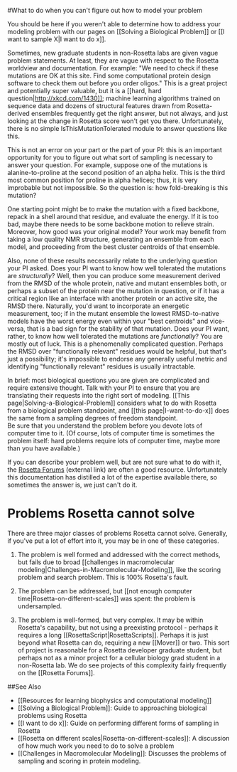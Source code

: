 #What to do when you can't figure out how to model your problem

You should be here if you weren't able to determine how to address your modeling problem with our pages on [[Solving a Biological Problem]] or [[I want to sample X|I want to do x]].

Sometimes, new graduate students in non-Rosetta labs are given vague problem statements.
At least, they are vague with respect to the Rosetta worldview and documentation.
For example: "We need to check if these mutations are OK at this site. Find some computational protein design software to check them out before you order oligos." 
This is a great project and potentially super valuable, but it is a [[hard, hard question|http://xkcd.com/1430]]; machine learning algorithms trained on sequence data and dozens of structural features drawn from Rosetta-derived ensembles frequently get the right answer, but not always, and just looking at the change in Rosetta score won't get you there.
Unfortunately, there is no simple IsThisMutationTolerated module to answer questions like this.

This is not an error on your part or the part of your PI: this is an important opportunity for you to figure out what sort of sampling is necessary to answer your question.
For example, suppose one of the mutations is alanine-to-proline at the second position of an alpha helix.
This is the third most common position for proline in alpha helices; thus, it is very improbable but not impossible.
So the question is: how fold-breaking is this mutation?

One starting point might be to make the mutation with a fixed backbone, repack in a shell around that residue, and evaluate the energy.
If it is too bad, maybe there needs to be some backbone motion to relieve strain.
Moreover, how good was your original model? Your work may benefit from taking a low quality NMR structure, generating an ensemble from each model, and proceeding from the best cluster centroids of that ensemble.

Also, none of these results necessarily relate to the underlying question your PI asked.
Does your PI want to know how well tolerated the mutations are _structurally_?
Well, then you can produce some measurement derived from the RMSD of the whole protein, native and mutant ensembles both, or perhaps a subset of the protein near the mutation in question, or if it has a critical region like an interface with another protein or an active site, the RMSD there.
Naturally, you'd want to incorporate an energetic measurement, too; if in the mutant ensemble the lowest RMSD-to-native models have the worst energy even within your "best centroids" and vice-versa, that is a bad sign for the stability of that mutation.
Does your PI want, rather, to know how well tolerated the mutations are _functionally_?
You are mostly out of luck.
This is a phenomenally complicated question.
Perhaps the RMSD over "functionally relevant" residues would be helpful, but that's just a possibility; it's impossible to endorse any generally useful metric and identifying "functionally relevant" residues is usually intractable.

In brief: most biological questions you are given are complicated and require extensive thought. 
Talk with your PI to ensure that you are translating their requests into the right sort of modeling.
[[This page|Solving-a-Biological-Problem]] considers what to do with Rosetta from a biological problem standpoint, and [[this page|I-want-to-do-x]] does the same from a sampling degrees of freedom standpoint.  
Be sure that you understand the problem before you devote lots of computer time to it.
(Of course, lots of computer time is sometimes the problem itself: hard problems require lots of computer time, maybe more than you have available.)

If you can describe your problem well, but are not sure what to do with it, the [Rosetta Forums](http://www.rosettacommons.org/forum) (external link) are often a good resource. Unfortunately this documentation has distilled a lot of the expertise available there, so sometimes the answer is, we just can't do it.

Problems Rosetta cannot solve
=============================
There are three major classes of problems Rosetta cannot solve. 
Generally, if you've put a lot of effort into it, you may be in one of these categories.

1. The problem is well formed and addressed with the correct methods, but fails due to broad [[challenges in macromolecular modeling|Challenges-in-Macromolecular-Modeling]], like the scoring problem and search problem. 
This is 100% Rosetta's fault.

2. The problem can be addressed, but [[not enough computer time|Rosetta-on-different-scales]] was spent: the problem is undersampled. 

3. The problem is well-formed, but very complex.
It may be within Rosetta's capability, but not using a preexisting protocol - perhaps it requires a long [[RosettaScript|RosettaScripts]].
Perhaps it is just beyond what Rosetta can do, requiring a new [[Mover]] or two. 
This sort of project is reasonable for a Rosetta developer graduate student, but perhaps not as a minor project for a cellular biology grad student in a non-Rosetta lab.
We do see projects of this complexity fairly frequently on the [[Rosetta Forums]].

##See Also
* [[Resources for learning biophysics and computational modeling]]
* [[Solving a Biological Problem]]: Guide to approaching biological problems using Rosetta
* [[I want to do x]]: Guide on performing different forms of sampling in Rosetta
* [[Rosetta on different scales|Rosetta-on-different-scales]]: A discussion of how much work you need to do to solve a problem
* [[Challenges in Macromolecular Modeling]]: Discusses the problems of sampling and scoring in protein modeling.
